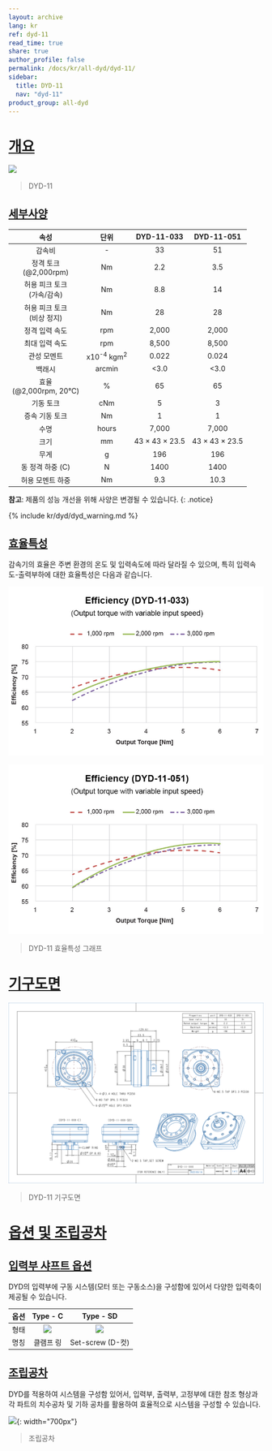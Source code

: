 ```yaml
---
layout: archive
lang: kr
ref: dyd-11
read_time: true
share: true
author_profile: false
permalink: /docs/kr/all-dyd/dyd-11/
sidebar:
  title: DYD-11
  nav: "dyd-11"
product_group: all-dyd
---
```


# [개요](#개요)

![](/assets/images/dyd/dyd_11_product_image_01.png)

> DYD-11

## [세부사양](#세부사양)

<!--
 |             속성             |               단위               |   DYD-11-033    |   DYD-11-051    | 비고 |
|:----------------------------:|:--------------------------------:|:---------------:|:---------------:|:----:|
|            감속비            |                -                 |       33        |       51        |  -   |
|     순간 최대 허용 토크      |                Nm                |       8.5       |      17.0       |  -   |
|  정격 토크<br>(@2,000 rpm)   |                Nm                |       2.2       |       3.5       |  -   |
|        최대 입력 속도        |               rpm                |      6,000      |      6,000      |  -   |
|        정격 입력 속도        |               rpm                |      2,000      |      2,000      |  -   |
|         관성 모멘트          | X10<sup>-4</sup> kgm<sup>2</sup> |      0.022      |      0.024      |  -   |
|            백래쉬            |              arcmin              |      <3.0       |      <3.0       |  -   |
|         로스트 모션          |              arcmin              |      <3.0       |      <3.0       |  -   |
|          토크 강성           |            Nm/arcmin             |       1.0       |       1.0       |  -   |
| 효율(@2,000 rpm, 20 &#8451;) |                %                 |       50        |       50        |  -   |
|          기동 토크           |               cNm                |       20        |       20        |  -   |
|       백 드라이브 토크       |                Nm                |       1.0       |       1.0       |  -   |
|             수명             |              hours               |      7,000      |      7,000      |  -   |
|             크기             |                mm                | 43 X 43 X 23.65 | 43 X 43 X 23.65 |  -   |
|             무게             |                g                 |       196       |       196       |  -   | 
-->

|             속성              |               단위               |   DYD-11-033   |   DYD-11-051   |
|:-----------------------------:|:--------------------------------:|:--------------:|:--------------:|
|            감속비             |                \-                |       33       |       51       |
|   정격 토크<br>(@2,000rpm)    |                Nm                |      2.2       |      3.5       |
| 허용 피크 토크<br>(가속/감속) |                Nm                |      8.8       |       14       |
| 허용 피크 토크<br>(비상 정지) |                Nm                |       28       |       28       |
|        정격 입력 속도         |               rpm                |     2,000      |     2,000      |
|        최대 입력 속도         |               rpm                |     8,500      |     8,500      |
|          관성 모멘트          | x10<sup>-4</sup> kgm<sup>2</sup> |     0.022      |     0.024      |
|            백래시             |              arcmin              |      <3.0      |      <3.0      |
|   효율<br>(@2,000rpm, 20℃)    |                %                 |       65       |       65       |
|           기동 토크           |               cNm                |       5        |       3        |
|        증속 기동 토크         |                Nm                |       1        |       1        |
|             수명              |              hours               |     7,000      |     7,000      |
|             크기              |                mm                | 43 × 43 × 23.5 | 43 × 43 × 23.5 |
|             무게              |                g                 |      196       |      196       |
|       동 정격 하중 (C)        |                N                 |      1400      |      1400      |
|       허용 모멘트 하중        |                Nm                |      9.3       |      10.3      |

**참고**: 제품의 성능 개선을 위해 사양은 변경될 수 있습니다.
{: .notice}

{% include kr/dyd/dyd_warning.md %}

## [효율특성](#효율특성)

감속기의 효율은 주변 환경의 온도 및 입력속도에 따라 달라질 수 있으며, 특히 입력속도-출력부하에 대한 효율특성은 다음과 같습니다.

<!-- ![](/assets/images/dyd/dyd_11_efficiency_kr.png){: width="700px"} -->

![](/assets/images/dyd/efficiency_dyd_11_033.jpg)

![](/assets/images/dyd/efficiency_dyd_11_051.jpg)

> DYD-11 효율특성 그래프

# [기구도면](#기구도면)

<!-- ![](/assets/images/dyd/dyd_11_drawings.png) -->

![](/assets/images/dyd/dyd_11_drawing_update.png)

> DYD-11 기구도면

# [옵션 및 조립공차](#옵션-및-조립공차)

## [입력부 샤프트 옵션](#입력부-샤프트-옵션)

DYD의 입력부에 구동 시스템(모터 또는 구동소스)을 구성함에 있어서 다양한 입력축이 제공될 수 있습니다.

| 옵션 |                Type - C                |                Type - SD                |
|:----:|:--------------------------------------:|:---------------------------------------:|
| 형태 | ![](/assets/images/dyd/dyd_c_type.png) | ![](/assets/images/dyd/dyd_sd_type.png) |
| 명칭 |               클램프 링                |            Set-screw (D-컷)             |

## [조립공차](#조립공차)

DYD를 적용하여 시스템을 구성함 있어서, 입력부, 출력부, 고정부에 대한 참조 형상과 각 파트의 치수공차 및 기하 공차를 활용하여 효율적으로 시스템을 구성할 수 있습니다.

![](/assets/images/dyd/dyd_11_assembly_tollerance_01.png){: width="700px"}

> 조립공차
